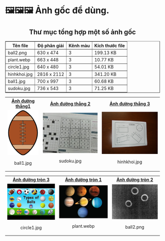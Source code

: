 # 🖼️🖼️🖼️ Ảnh gốc để dùng.

<div align="center">
  <h2>Thư mục tổng hợp một số ảnh gốc</h2>
  
  <table border="1" cellpadding="5" cellspacing="0" style="margin: 0 auto;">
    <tr>
      <th>Tên file</th>
      <th>Độ phân giải</th>
      <th>Kênh màu</th>
      <th>Kích thước file</th>
    </tr>
    <tr>
      <td>ball2.png</td>
      <td>630 x 474</td>
      <td>3</td>
      <td>199.13 KB</td>
    </tr>
    <tr>
      <td>plant.webp</td>
      <td>663 x 448</td>
      <td>3</td>
      <td>10.77 KB</td>
    </tr>
    <tr>
      <td>circle1.jpg</td>
      <td>640 x 480</td>
      <td>3</td>
      <td>54.01 KB</td>
    </tr>
    <tr>
      <td>hinhkhoi.jpg</td>
      <td>2816 x 2112</td>
      <td>3</td>
      <td>341.20 KB</td>
    </tr>
    <tr>
      <td>ball1.jpg</td>
      <td>700 x 997</td>
      <td>3</td>
      <td>60.68 KB</td>
    </tr>
    <tr>
      <td>sudoku.jpg</td>
      <td>736 x 543</td>
      <td>3</td>
      <td>71.25 KB</td>
    </tr>
  </table>

<table>
  <tr>
    <th><a href="https://github.com/MyDreamIsHere0511/ComputerVision/blob/main/images/Picture/ball1.jpg">Ảnh đường thẳng1</a></th>
    <th><a href="https://github.com/MyDreamIsHere0511/ComputerVision/blob/main/images/Picture/sudoku.jpg">Ảnh đường thẳng 2</th>
    <th><a href="https://github.com/MyDreamIsHere0511/ComputerVision/blob/main/images/Picture/hinhkhoi.jpg">Ảnh đường thẳng 3</th>
  </tr>
  <tr>
    <td><img src="Picture/ball1.jpg" width="200">
        <p align="center">ball1.jpg</p>
    </td>
    <td><img src="Picture/sudoku.jpg" width="400">
        <p align="center">sudoku.jpg</p>
    </td>
    <td><img src="Picture/hinhkhoi.jpg" width="400">
        <p align="center">hinhkhoi.jpg</p>
    </td>
  </tr>
</table>

<table>
  <tr>
    <th><a href="https://github.com/MyDreamIsHere0511/ComputerVision/blob/main/images/Picture/planet.webp">Ảnh đường tròn 3</a></th>
    <th><a href="https://github.com/MyDreamIsHere0511/ComputerVision/blob/main/images/Picture/ball2.png">Ảnh đường tròn 1</th>
    <th><a href="https://github.com/MyDreamIsHere0511/ComputerVision/blob/main/images/Picture/circle1.jpg">Ảnh đường tròn 2</th>
  </tr>
  <tr>
    <td><img src="Picture/circle1.jpg" width="400">
        <p align="center">circle1.jpg</p>
    </td>
    <td><img src="Picture/planet.webp" width="400">
        <p align="center">plant.webp</p>
    </td> 
    <td><img src="Picture/ball2.png" width="400">
        <p align="center">ball2.png</p>
    </td>  
  </tr>
</table>
